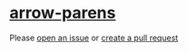 [arrow-parens](https://eslint.org/docs/rules/arrow-parens)
==========================================================
Please [open an issue](https://github.com/professional-js/eslint-config/issues/new)
or [create a pull request](https://github.com/professional-js/eslint-config/edit/main/src/rules-configurations/eslint/arrow-parens.md)
